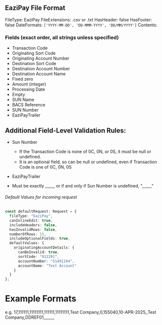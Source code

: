 ## EaziPay File Format

FileType: EaziPay
FileExtensions: .csv or .txt
HasHeader: false
HasFooter: false
DateFormats: `['YYYY-MM-DD', 'DD-MMM-YYYY', 'DD/MM/YYYY']`
Contents:


### Fields (exact order, all strings unless specified)

- Transaction Code 
- Originating Sort Code 
- Originating Account Number
- Destination Sort Code
- Destination Account Number
- Destination Account Name
- Fixed zero
- Amount (integer)
- Processing Date 
- Empty
- SUN Name 
- BACS Reference
- SUN Number 
- EaziPayTrailer


## Additional Field-Level Validation Rules:

- Sun Number
  - If the Transaction Code is none of 0C, 0N, or 0S, it must be null or undefined. 
  - It is an optional field, so can be null or undefined, even if Transaction Code is one of 0C, 0N, 0S

- EaziPayTrailer
 - Must be exactly ,,,,,,,, or if and only if Sun Number is undefined,  ",,,,,,,,"
​
###### Default Values for incoming request
```typescript
const defaultRequest: Request = {
  fileType: "EaziPay",
  canInlineEdit: true,
  includeHeaders: false,
  hasInvalidRows: false,
  numberOfRows: 15,
  includeOptionalFields: true,
  defaultValues: {
    originatingAccountDetails: {
      canBeInvalid: true,
      sortCode: "912291",
      accountNumber: "51491194",
      accountName: "Test Account"
    }
  }
};
```



# Example Formats
e.g. 17,111111,11111111,111111,11111111,Test Company,0,155040,10-APR-2025,,Test Company,DDREF01,,,,,,,,,


